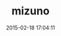 ---
layout: post
title:  "mizuno"
repo:   "matadon/mizuno"
date:   2015-02-18 17:04:11
gemurl: http://github.com/matadon/mizuno
---